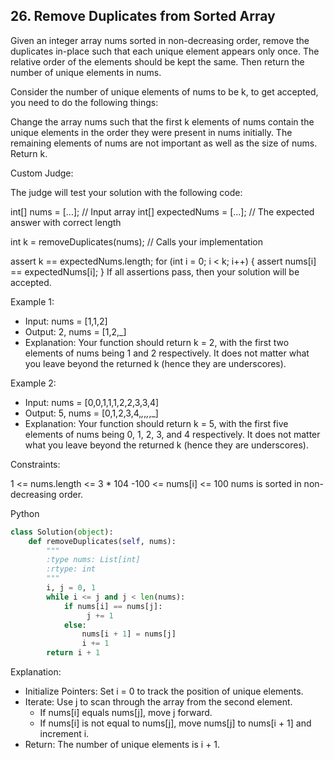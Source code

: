 ## 26. Remove Duplicates from Sorted Array

Given an integer array nums sorted in non-decreasing order, remove the duplicates in-place such that each unique element appears only once. 
The relative order of the elements should be kept the same. Then return the number of unique elements in nums.

Consider the number of unique elements of nums to be k, to get accepted, you need to do the following things:

Change the array nums such that the first k elements of nums contain the unique elements 
in the order they were present in nums initially. The remaining elements of nums are not important 
as well as the size of nums.
Return k.

Custom Judge:

The judge will test your solution with the following code:

int[] nums = [...]; // Input array
int[] expectedNums = [...]; // The expected answer with correct length

int k = removeDuplicates(nums); // Calls your implementation

assert k == expectedNums.length;
for (int i = 0; i < k; i++) {
    assert nums[i] == expectedNums[i];
}
If all assertions pass, then your solution will be accepted.

 
Example 1:
- Input: nums = [1,1,2]
- Output: 2, nums = [1,2,_]
- Explanation: Your function should return k = 2, with the first two elements of nums being 1 and 2 respectively.
It does not matter what you leave beyond the returned k (hence they are underscores).

Example 2:
- Input: nums = [0,0,1,1,1,2,2,3,3,4]
- Output: 5, nums = [0,1,2,3,4,_,_,_,_,_]
- Explanation: Your function should return k = 5, with the first five elements of nums being 0, 1, 2, 3, and 4 respectively.
It does not matter what you leave beyond the returned k (hence they are underscores).
 

Constraints:

1 <= nums.length <= 3 * 104
-100 <= nums[i] <= 100
nums is sorted in non-decreasing order.

Python
``` python
class Solution(object):
    def removeDuplicates(self, nums):
        """
        :type nums: List[int]
        :rtype: int
        """
        i, j = 0, 1
        while i <= j and j < len(nums):
            if nums[i] == nums[j]:
                 j += 1
            else:
                nums[i + 1] = nums[j]
                i += 1
        return i + 1
```
Explanation:
- Initialize Pointers: Set i = 0 to track the position of unique elements.
- Iterate: Use j to scan through the array from the second element.
    - If nums[i] equals nums[j], move j forward.
    - If nums[i] is not equal to nums[j], move nums[j] to nums[i + 1] and increment i.
- Return: The number of unique elements is i + 1.